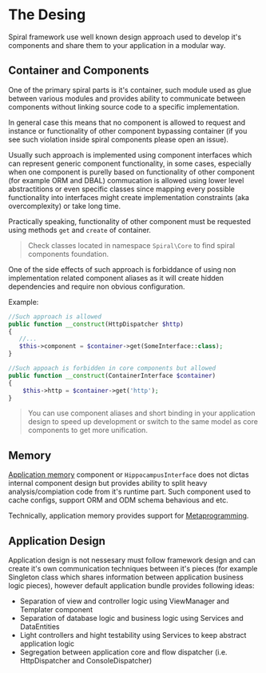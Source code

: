 # The Desing
Spiral framework use well known design approach used to develop it's components and share them to your application in a modular way.

## Container and Components
One of the primary spiral parts is it's container, such module used as glue between various modules and provides ability to communicate between components without linking source code to a specific implementation.

In general case this means that no component is allowed to request and instance or functionality of other component bypassing container (if you see such violation inside spiral components please open an issue).

Usually such approach is implemented using component interfaces which can represent generic component functionality, in some cases, especially when one component is purelly based on functionality of other component (for example ORM and DBAL) commucation is allowed using lower level abstractitions or even specific classes since mapping every possible functionality into interfaces might create implementation constraints (aka overcomplexity) or take long time.

Practically speaking, functionality of other component must be requested using methods `get` and `create` of container.

> Check classes located in namespace `Spiral\Core` to find spiral components foundation.

One of the side effects of such approach is forbiddance of using non implementation related component aliases as it will create hidden dependencies and require non obvious configuration.

Example:

```php
//Such approach is allowed
public function __construct(HttpDispatcher $http)
{
   //...
   $this->component = $container->get(SomeInterface::class);
}
```

```php
//Such appoach is forbidden in core components but allowed
public function __construct(ContainerInterface $container)
{
    $this->http = $container->get('http');
}
```

> You can use component aliases and short binding in your application design to speed up development or switch to the same model as core components to get more unification.

## Memory
[Application memory](memory.md) component or `HippocampusInterface` does not dictas internal component design but provides ability to split heavy analysis/compiation code from it's runtime part. Such component used to cache configs, support ORM and ODM schema behavious and etc.

Technically, application memory provides support for [Metaprogramming](https://en.wikipedia.org/wiki/Metaprogramming).

## Application Design
Application design is not nessesary must follow framework design and can create it's own communication techniques between it's pieces (for example Singleton class which shares information between application business logic pieces), however default application bundle provides following ideas:
  * Separation of view and controller logic using ViewManager and Templater component 
  * Separation of database logic and business logic using Services and DataEntities
  * Light controllers and hight testability using Services to keep abstract application logic
  * Segregation between application core and flow dispatcher (i.e. HttpDispatcher and ConsoleDispatcher)
